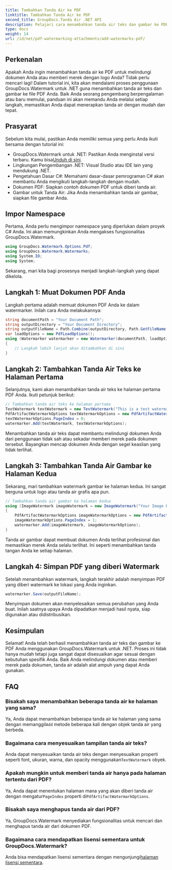 ```yaml
---
title: Tambahkan Tanda Air ke PDF
linktitle: Tambahkan Tanda Air ke PDF
second_title: GroupDocs.Tanda Air .NET API
description: Pelajari cara menambahkan tanda air teks dan gambar ke PDF Anda menggunakan GroupDocs.Watermark untuk .NET dengan panduan langkah demi langkah komprehensif kami.
type: docs
weight: 14
url: /id/net/pdf-watermarking-attachments/add-watermarks-pdf/
---
```

## Perkenalan
Apakah Anda ingin menambahkan tanda air ke PDF untuk melindungi dokumen Anda atau memberi merek dengan logo Anda? Tidak perlu mencari lagi! Dalam tutorial ini, kita akan mendalami proses penggunaan GroupDocs.Watermark untuk .NET guna menambahkan tanda air teks dan gambar ke file PDF Anda. Baik Anda seorang pengembang berpengalaman atau baru memulai, panduan ini akan memandu Anda melalui setiap langkah, memastikan Anda dapat menerapkan tanda air dengan mudah dan tepat.
## Prasyarat
Sebelum kita mulai, pastikan Anda memiliki semua yang perlu Anda ikuti bersama dengan tutorial ini:
-  GroupDocs.Watermark untuk .NET: Pastikan Anda menginstal versi terbaru. Kamu bisa[Unduh di sini](https://releases.groupdocs.com/Watermark/net/).
- Lingkungan Pengembangan .NET: Visual Studio atau IDE lain yang mendukung .NET.
- Pengetahuan Dasar C#: Memahami dasar-dasar pemrograman C# akan membantu Anda mengikuti langkah-langkah dengan mudah.
- Dokumen PDF: Siapkan contoh dokumen PDF untuk diberi tanda air.
- Gambar untuk Tanda Air: Jika Anda menambahkan tanda air gambar, siapkan file gambar Anda.
## Impor Namespace
Pertama, Anda perlu mengimpor namespace yang diperlukan dalam proyek C# Anda. Ini akan memungkinkan Anda mengakses fungsionalitas GroupDocs.Watermark.
```csharp
using GroupDocs.Watermark.Options.Pdf;
using GroupDocs.Watermark.Watermarks;
using System.IO;
using System;
```
Sekarang, mari kita bagi prosesnya menjadi langkah-langkah yang dapat dikelola.
## Langkah 1: Muat Dokumen PDF Anda
Langkah pertama adalah memuat dokumen PDF Anda ke dalam watermarker. Inilah cara Anda melakukannya:
```csharp
string documentPath = "Your Document Path";
string outputDirectory = "Your Document Directory";
string outputFileName = Path.Combine(outputDirectory, Path.GetFileName(documentPath));
var loadOptions = new PdfLoadOptions();
using (Watermarker watermarker = new Watermarker(documentPath, loadOptions))
{
    // Langkah lebih lanjut akan ditambahkan di sini
}
```
## Langkah 2: Tambahkan Tanda Air Teks ke Halaman Pertama
Selanjutnya, kami akan menambahkan tanda air teks ke halaman pertama PDF Anda. Ikuti petunjuk berikut:
```csharp
// Tambahkan tanda air teks ke halaman pertama
TextWatermark textWatermark = new TextWatermark("This is a test watermark", new Font("Arial", 8));
PdfArtifactWatermarkOptions textWatermarkOptions = new PdfArtifactWatermarkOptions();
textWatermarkOptions.PageIndex = 0;
watermarker.Add(textWatermark, textWatermarkOptions);
```

Menambahkan tanda air teks dapat membantu melindungi dokumen Anda dari penggunaan tidak sah atau sekadar memberi merek pada dokumen tersebut. Bayangkan mencap dokumen Anda dengan segel keaslian yang tidak terlihat.
## Langkah 3: Tambahkan Tanda Air Gambar ke Halaman Kedua
Sekarang, mari tambahkan watermark gambar ke halaman kedua. Ini sangat berguna untuk logo atau tanda air grafis apa pun.
```csharp
// Tambahkan tanda air gambar ke halaman kedua
using (ImageWatermark imageWatermark = new ImageWatermark("Your Image Path"))
{
    PdfArtifactWatermarkOptions imageWatermarkOptions = new PdfArtifactWatermarkOptions();
    imageWatermarkOptions.PageIndex = 1;
    watermarker.Add(imageWatermark, imageWatermarkOptions);
}
```

Tanda air gambar dapat membuat dokumen Anda terlihat profesional dan memastikan merek Anda selalu terlihat. Ini seperti menambahkan tanda tangan Anda ke setiap halaman.
## Langkah 4: Simpan PDF yang diberi Watermark
Setelah menambahkan watermark, langkah terakhir adalah menyimpan PDF yang diberi watermark ke lokasi yang Anda inginkan.
```csharp
watermarker.Save(outputFileName);
```
Menyimpan dokumen akan menyelesaikan semua perubahan yang Anda buat. Inilah saatnya upaya Anda dipadatkan menjadi hasil nyata, siap digunakan atau didistribusikan.
## Kesimpulan
Selamat! Anda telah berhasil menambahkan tanda air teks dan gambar ke PDF Anda menggunakan GroupDocs.Watermark untuk .NET. Proses ini tidak hanya mudah tetapi juga sangat dapat disesuaikan agar sesuai dengan kebutuhan spesifik Anda. Baik Anda melindungi dokumen atau memberi merek pada dokumen, tanda air adalah alat ampuh yang dapat Anda gunakan.
## FAQ
### Bisakah saya menambahkan beberapa tanda air ke halaman yang sama?
 Ya, Anda dapat menambahkan beberapa tanda air ke halaman yang sama dengan memanggil`Add` metode beberapa kali dengan objek tanda air yang berbeda.
### Bagaimana cara menyesuaikan tampilan tanda air teks?
 Anda dapat menyesuaikan tanda air teks dengan menyesuaikan properti seperti font, ukuran, warna, dan opacity menggunakan`TextWatermark` obyek.
### Apakah mungkin untuk memberi tanda air hanya pada halaman tertentu dari PDF?
 Ya, Anda dapat menentukan halaman mana yang akan diberi tanda air dengan mengatur`PageIndex` properti di`PdfArtifactWatermarkOptions`.
### Bisakah saya menghapus tanda air dari PDF?
Ya, GroupDocs.Watermark menyediakan fungsionalitas untuk mencari dan menghapus tanda air dari dokumen PDF.
### Bagaimana cara mendapatkan lisensi sementara untuk GroupDocs.Watermark?
Anda bisa mendapatkan lisensi sementara dengan mengunjungi[halaman lisensi sementara](https://purchase.groupdocs.com/temporary-license/).